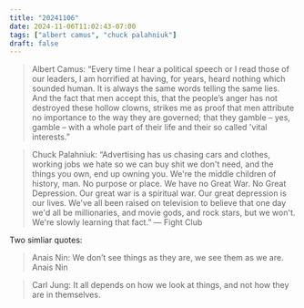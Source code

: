 ```yaml
---
title: "20241106"
date: 2024-11-06T11:02:43-07:00
tags: ["albert camus", "chuck palahniuk"]
draft: false
---
```


> Albert Camus: “Every time I hear a political speech or I read those of our leaders, I am horrified at having, for years, heard nothing which sounded human. It is always the same words telling the same lies. And the fact that men accept this, that the people’s anger has not destroyed these hollow clowns, strikes me as proof that men attribute no importance to the way they are governed; that they gamble – yes, gamble – with a whole part of their life and their so called 'vital interests.”

> Chuck Palahniuk: “Advertising has us chasing cars and clothes, working jobs we hate so we can buy shit we don't need, and the things you own, end up owning you. We're the middle children of history, man. No purpose or place. We have no Great War. No Great Depression. Our great war is a spiritual war. Our great depression is our lives. We've all been raised on television to believe that one day we'd all be millionaries, and movie gods, and rock stars, but we won't. We're slowly learning that fact.” ― Fight Club

Two simliar quotes:

> Anais Nin: We don’t see things as they are, we see them as we are.
Anais Nin

> Carl Jung: It all depends on how we look at things, and not how they are in themselves.

